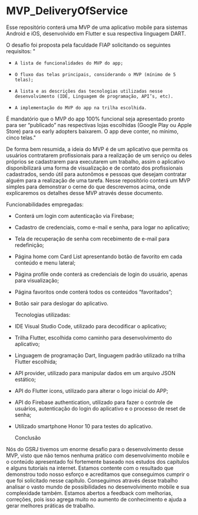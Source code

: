 # MVP_DeliveryOfService
Esse repositório conterá uma MVP de uma aplicativo mobile para sistemas Android e iOS, desenvolvido em Flutter e sua respectiva linguagem DART. 

O desafio foi proposta pela faculdade FIAP solicitando os seguintes requisitos:
"
  -     A lista de funcionalidades do MVP do app;

  -     O fluxo das telas principais, considerando o MVP (mínimo de 5 telas);

  -     A lista e as descrições das tecnologias utilizadas nesse desenvolvimento (IDE, Linguagem de programação, API’s, etc).

  -     A implementação do MVP do app na trilha escolhida.

  É mandatório que o MVP do app 100% funcional seja apresentado pronto para ser “publicado” nas respectivas lojas escolhidas (Google Play ou Apple Store) para os early adopters baixarem. O app deve conter, no mínimo, cinco telas."
  
  
De forma bem resumida, a ideia do MVP é de um aplicativo que permita os usuários contratarem profissionais para a realização de um serviço ou deles próprios se cadastrarem para executarem um trabalho, assim o aplicativo disponibilizará uma forma de visualização e de contato dos profissionais cadastrados, sendo útil para autonômos e pessoas que desejam contratar alguém para a realização de uma tarefa. 
Nesse repositório conterá um MVP simples para demonstrar o cerne do que descrevemos acima, onde explicaremos os detalhes desse MVP através desse documento. 



  
  Funcionabilidades empregadas:
  
- Conterá um login com autenticação via Firebase;
- Cadastro de credenciais, como e-mail e senha, para logar no aplicativo;
- Tela de recuperação de senha com recebimento de e-mail para redefinição;
- Página home com Card List apresentando botão de favorito em cada conteúdo e menu lateral;
- Página profile onde conterá as credenciais de login do usuário, apenas para visualização;
- Página favoritos onde conterá todos os conteúdos “favoritados”;
- Botão sair para deslogar do aplicativo.




  Tecnologias utilizadas:
  
- IDE Visual Studio Code, utilizado para decodificar o aplicativo;
- Trilha Flutter, escolhida como caminho para desenvolvimento do aplicativo;
- Linguagem de programação Dart, linguagem padrão utilizado na trilha Flutter escolhida;
- API provider, utilizado para manipular dados em um arquivo JSON estático;
- API do Flutter icons, utilizado para alterar o logo inicial do APP;
- API do Firebase authentication, utilizado para fazer o controle de usuários, autenticação do login do aplicativo e o processo de reset de senha;
- Utilizado smartphone Honor 10 para testes do aplicativo. 




  Conclusão
  
Nós do GSRJ tivemos um enorme desafio para o desenvolvimento desse MVP, visto que não temos nenhuma prático com desenvolvimento mobile e o conteúdo apresentado foi fortemente baseado nos estudos dos capítulos e alguns tutoriais na internet. Estamos contente com o resultado que demonstrou todo nosso esforço e acreditamos que conseguimos cumprir o que foi solicitado nesse capítulo. 
Conseguimos através desse trabalho analisar o vasto mundo de possibilidades no desenvolvimento mobile e sua complexidade também.
Estamos abertos a feedback com melhorias, correções, pois isso agrega muito no aumento de conhecimento e ajuda a gerar melhores práticas de trabalho.



